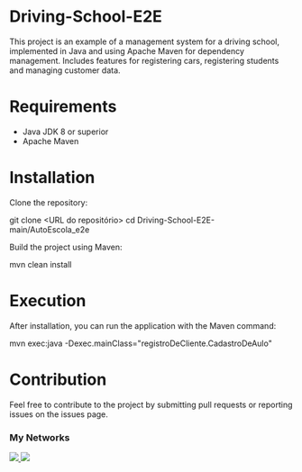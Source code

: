 # Driving-School-E2E

This project is an example of a management system for a driving school, implemented in Java and using Apache Maven for dependency management. Includes features for registering cars, registering students and managing customer data.

# Requirements

- Java JDK 8 or superior
- Apache Maven

# Installation

Clone the repository:

git clone <URL do repositório>
cd Driving-School-E2E-main/AutoEscola_e2e

Build the project using Maven:

mvn clean install

# Execution

After installation, you can run the application with the Maven command:

mvn exec:java -Dexec.mainClass="registroDeCliente.CadastroDeAulo"

# Contribution

Feel free to contribute to the project by submitting pull requests or reporting issues on the issues page.

  ### My Networks  
   
  <a href="https://www.linkedin.com/in/pedro-cisne/">
    <img src="https://img.shields.io/badge/linkedin-%230077B5.svg?style=for-the-badge&logo=linkedin&logoColor=white" />
     <a href = "mailto:pedrohpcisne@gmail.com"><img src="https://img.shields.io/badge/-Gmail-%23333?style=for-the-badge&logo=gmail&logoColor=white" target="_blank">
  </a>
